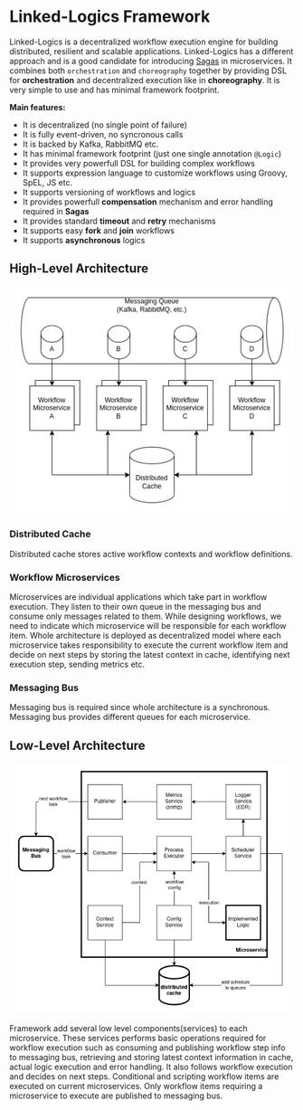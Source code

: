 # Linked-Logics Framework #

Linked-Logics is a decentralized workflow execution engine for building distributed, resilient and scalable applications. Linked-Logics has a different approach and is a good candidate for introducing [Sagas](https://microservices.io/patterns/data/saga.html) in microservices. It combines both `orchestration` and `choreography` together by providing DSL for **orchestration** and decentralized execution like in **choreography**. It is very simple to use and has minimal framework footprint.

**Main features:**
- It is decentralized (no single point of failure)
- It is fully event-driven, no syncronous calls
- It is backed by Kafka, RabbitMQ etc.
- It has minimal framework footprint (just one single annotation `@Logic`)
- It provides very powerfull DSL for building complex workflows
- It supports expression language to customize workflows using Groovy, SpEL, JS etc.
- It supports versioning of workflows and logics
- It provides powerfull **compensation** mechanism and error handling required in **Sagas**
- It provides standard **timeout** and **retry** mechanisms
- It supports easy **fork** and **join** workflows
- It supports **asynchronous** logics

## High-Level Architecture ##

![high level design](design/images/hld.png)

### Distributed Cache ###
Distributed cache stores active workflow contexts and workflow definitions.

### Workflow Microservices ###
Microservices are individual applications which take part in workflow execution. They listen to their own queue in the messaging bus and consume only messages related to them. While designing workflows, we need to indicate which microservice will be responsible for each workflow item. Whole architecture is deployed as decentralized model where each microservice takes responsibility to execute the current workflow item and decide on next steps by storing the latest context in cache, identifying next execution step, sending metrics etc.

### Messaging Bus ###
Messaging bus is required since whole architecture is a synchronous. Messaging bus provides different queues for each microservice. 

## Low-Level Architecture ##

![low level design](design/images/lld.png)

Framework add several low level components(services) to each microservice. These services performs basic operations required for workflow execution such as consuming and publishing workflow step info to messaging bus, retrieving and storing latest context information in cache, actual logic execution and error handling. It also follows workflow execution and decides on next steps. Conditional and scripting workflow items are executed on current microservices. Only workflow items requiring a microservice to execute are published to messaging bus.
